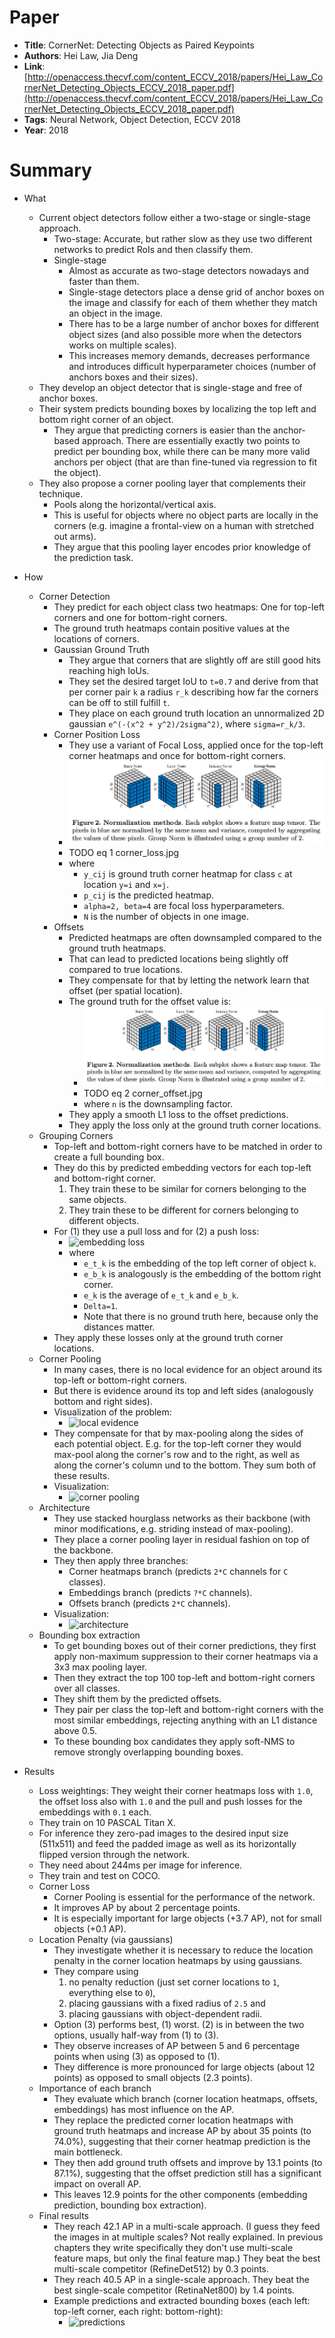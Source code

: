 # Paper

* **Title**: CornerNet: Detecting Objects as Paired Keypoints
* **Authors**: Hei Law, Jia Deng
* **Link**: [http://openaccess.thecvf.com/content_ECCV_2018/papers/Hei_Law_CornerNet_Detecting_Objects_ECCV_2018_paper.pdf](http://openaccess.thecvf.com/content_ECCV_2018/papers/Hei_Law_CornerNet_Detecting_Objects_ECCV_2018_paper.pdf)
* **Tags**: Neural Network, Object Detection, ECCV 2018
* **Year**: 2018

# Summary

* What
  * Current object detectors follow either a two-stage or single-stage approach.
    * Two-stage: Accurate, but rather slow as they use two different networks to predict RoIs and then classify them.
    * Single-stage
        * Almost as accurate as two-stage detectors nowadays and faster than them.
        * Single-stage detectors place a dense grid of anchor boxes on the image and classify for each of them whether they match an object in the image.
        * There has to be a large number of anchor boxes for different object sizes (and also possible more when the detectors works on multiple scales).
        * This increases memory demands, decreases performance and introduces difficult hyperparameter choices (number of anchors boxes and their sizes).
  * They develop an object detector that is single-stage and free of anchor boxes.
  * Their system predicts bounding boxes by localizing the top left and bottom right corner of an object.
    * They argue that predicting corners is easier than the anchor-based approach.
      There are essentially exactly two points to predict per bounding box,
      while there can be many more valid anchors per object (that are than fine-tuned via regression to fit the object).
  * They also propose a corner pooling layer that complements their technique.
    * Pools along the horizontal/vertical axis.
    * This is useful for objects where no object parts are locally in the corners (e.g. imagine a frontal-view on a human with stretched out arms).
    * They argue that this pooling layer encodes prior knowledge of the prediction task.

* How
  * Corner Detection
    * They predict for each object class two heatmaps: One for top-left corners and one for bottom-right corners.
    * The ground truth heatmaps contain positive values at the locations of corners.
    * Gaussian Ground Truth
      * They argue that corners that are slightly off are still good hits reaching high IoUs.
      * They set the desired target IoU to `t=0.7` and derive from that per corner pair `k` a radius `r_k` describing how far the corners can be off to still fulfill `t`.
      * They place on each ground truth location an unnormalized 2D gaussian `e^(-(x^2 + y^2)/2sigma^2)`, where `sigma=r_k/3`.
    * Corner Position Loss
      * They use a variant of Focal Loss, applied once for the top-left corner heatmaps and once for bottom-right corners.
      * ![comparison](images/Group_Normalization/comparison.jpg?raw=true "comparison")
      * TODO eq 1   corner_loss.jpg
      * where
        * `y_cij` is ground truth corner heatmap for class `c` at location `y=i` and `x=j`.
        * `p_cij` is the predicted heatmap.
        * `alpha=2, beta=4` are focal loss hyperparameters.
        * `N` is the number of objects in one image.
    * Offsets
      * Predicted heatmaps are often downsampled compared to the ground truth heatmaps.
      * That can lead to predicted locations being slightly off compared to true locations.
      * They compensate for that by letting the network learn that offset (per spatial location).
      * The ground truth for the offset value is:
        * ![comparison](images/Group_Normalization/comparison.jpg?raw=true "comparison")
        * TODO eq 2   corner_offset.jpg
        * where `n` is the downsampling factor.
      * They apply a smooth L1 loss to the offset predictions.
      * They apply the loss only at the ground truth corner locations.
  * Grouping Corners
    * Top-left and bottom-right corners have to be matched in order to create a full bounding box.
    * They do this by predicted embedding vectors for each top-left and bottom-right corner.
      1. They train these to be similar for corners belonging to the same objects.
      2. They train these to be different for corners belonging to different objects.
    * For (1) they use a pull loss and for (2) a push loss:
      * ![embedding loss](images/Group_Normalization/embedding_loss.jpg?raw=true "embedding loss")
      * where
        * `e_t_k` is the embedding of the top left corner of object `k`.
        * `e_b_k` is analogously is the embedding of the bottom right corner.
        * `e_k` is the average of `e_t_k` and `e_b_k`.
        * `Delta=1`.
        * Note that there is no ground truth here, because only the distances matter.
    * They apply these losses only at the ground truth corner locations.
  * Corner Pooling
    * In many cases, there is no local evidence for an object around its top-left or bottom-right corners.
    * But there is evidence around its top and left sides (analogously bottom and right sides).
    * Visualization of the problem:
      * ![local evidence](images/Group_Normalization/local_evidence.jpg?raw=true "local evidence")
    * They compensate for that by max-pooling along the sides of each potential object.
      E.g. for the top-left corner they would max-pool along the corner's row and to the right,
      as well as along the corner's column und to the bottom.
      They sum both of these results.
    * Visualization:
      * ![corner pooling](images/Group_Normalization/corner_pooling.jpg?raw=true "corner pooling")
  * Architecture
    * They use stacked hourglass networks as their backbone (with minor modifications, e.g. striding instead of max-pooling).
    * They place a corner pooling layer in residual fashion on top of the backbone.
    * They then apply three branches:
      * Corner heatmaps branch (predicts `2*C` channels for `C` classes).
      * Embeddings branch (predicts `?*C` channels).
      * Offsets branch (predicts `2*C` channels).
    * Visualization:
      * ![architecture](images/Group_Normalization/architecture.jpg?raw=true "architecture")
  * Bounding box extraction
    * To get bounding boxes out of their corner predictions, they first apply non-maximum suppression to their corner heatmaps via a 3x3 max pooling layer.
    * Then they extract the top 100 top-left and bottom-right corners over all classes.
    * They shift them by the predicted offsets.
    * They pair per class the top-left and bottom-right corners with the most similar embeddings, rejecting anything with an L1 distance above 0.5.
    * To these bounding box candidates they apply soft-NMS to remove strongly overlapping bounding boxes.

* Results
  * Loss weightings: They weight their corner heatmaps loss with `1.0`, the offset loss also with `1.0` and the pull and push losses for the embeddings with `0.1` each.
  * They train on 10 PASCAL Titan X.
  * For inference they zero-pad images to the desired input size (511x511) and feed the padded image as well as its horizontally flipped version through the network.
  * They need about 244ms per image for inference.
  * They train and test on COCO.
  * Corner Loss
    * Corner Pooling is essential for the performance of the network.
    * It improves AP by about 2 percentage points.
    * It is especially important for large objects (+3.7 AP), not for small objects (+0.1 AP).
  * Location Penalty (via gaussians)
    * They investigate whether it is necessary to reduce the location penalty in the corner location heatmaps by using gaussians.
    * They compare using
      1. no penalty reduction (just set corner locations to `1`, everything else to `0`),
      2. placing gaussians with a fixed radius of `2.5` and
      3. placing gaussians with object-dependent radii.
    * Option (3) performs best, (1) worst. (2) is in between the two options, usually half-way from (1) to (3).
    * They observe increases of AP between 5 and 6 percentage points when using (3) as opposed to (1).
    * They difference is more pronounced for large objects (about 12 points) as opposed to small objects (2.3 points).
  * Importance of each branch
    * They evaluate which branch (corner location heatmaps, offsets, embeddings) has most influence on the AP.
    * They replace the predicted corner location heatmaps with ground truth heatmaps and increase AP by about 35 points (to 74.0%),
      suggesting that their corner heatmap prediction is the main bottleneck.
    * They then add ground truth offsets and improve by 13.1 points (to 87.1%), suggesting that the offset prediction still has a significant impact on overall AP.
    * This leaves 12.9 points for the other components (embedding prediction, bounding box extraction).
  * Final results
    * They reach 42.1 AP in a multi-scale approach.
      (I guess they feed the images in at multiple scales? Not really explained.
       In previous chapters they write specifically they don't use multi-scale feature maps,
       but only the final feature map.)
      They beat the best multi-scale competitor (RefineDet512) by 0.3 points.
    * They reach 40.5 AP in a single-scale approach. They beat the best single-scale competitor (RetinaNet800) by 1.4 points.
    * Example predictions and extracted bounding boxes (each left: top-left corner, each right: bottom-right):
      * ![predictions](images/Group_Normalization/predictions.jpg?raw=true "predictions")

